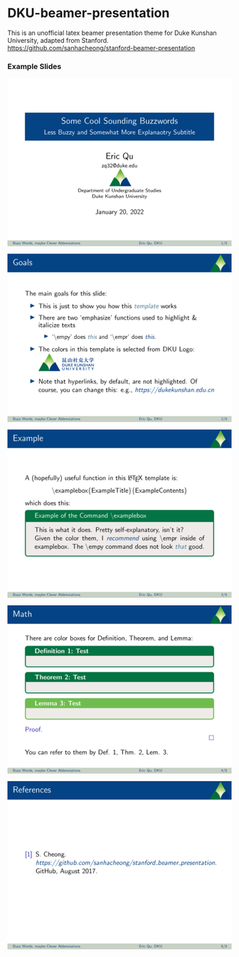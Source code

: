 # DKU-beamer-presentation
This is an unofficial latex beamer presentation theme for Duke Kunshan University, adapted from Stanford. https://github.com/sanhacheong/stanford-beamer-presentation

### Example Slides

![](example_slides_img/example_slides_Page_1.png)

![](example_slides_img/example_slides_Page_2.png)

![](example_slides_img/example_slides_Page_3.png)

![](example_slides_img/example_slides_Page_4.png)

![](example_slides_img/example_slides_Page_5.png)
